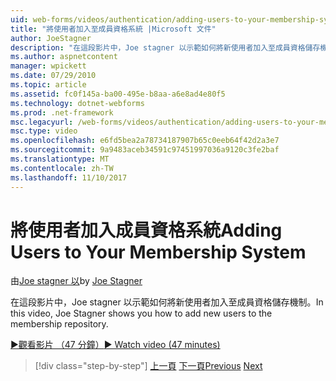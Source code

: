 ```yaml
---
uid: web-forms/videos/authentication/adding-users-to-your-membership-system
title: "將使用者加入至成員資格系統 |Microsoft 文件"
author: JoeStagner
description: "在這段影片中，Joe stagner 以示範如何將新使用者加入至成員資格儲存機制。"
ms.author: aspnetcontent
manager: wpickett
ms.date: 07/29/2010
ms.topic: article
ms.assetid: fc0f145a-ba00-495e-b8aa-a6e8ad4e80f5
ms.technology: dotnet-webforms
ms.prod: .net-framework
msc.legacyurl: /web-forms/videos/authentication/adding-users-to-your-membership-system
msc.type: video
ms.openlocfilehash: e6fd5bea2a78734187907b65c0eeb64f42d2a3e7
ms.sourcegitcommit: 9a9483aceb34591c97451997036a9120c3fe2baf
ms.translationtype: MT
ms.contentlocale: zh-TW
ms.lasthandoff: 11/10/2017
---
```

<a name="adding-users-to-your-membership-system"></a><span data-ttu-id="7be64-103">將使用者加入成員資格系統</span><span class="sxs-lookup"><span data-stu-id="7be64-103">Adding Users to Your Membership System</span></span>
====================
<span data-ttu-id="7be64-104">由[Joe stagner 以](https://github.com/JoeStagner)</span><span class="sxs-lookup"><span data-stu-id="7be64-104">by [Joe Stagner](https://github.com/JoeStagner)</span></span>

<span data-ttu-id="7be64-105">在這段影片中，Joe stagner 以示範如何將新使用者加入至成員資格儲存機制。</span><span class="sxs-lookup"><span data-stu-id="7be64-105">In this video, Joe Stagner shows you how to add new users to the membership repository.</span></span>

[<span data-ttu-id="7be64-106">&#9654;觀看影片 （47 分鐘）</span><span class="sxs-lookup"><span data-stu-id="7be64-106">&#9654; Watch video (47 minutes)</span></span>](https://channel9.msdn.com/Blogs/ASP-NET-Site-Videos/adding-users-to-your-membership-system)

>[!div class="step-by-step"]
<span data-ttu-id="7be64-107">[上一頁](validating-users-with-the-login-control.md)
[下一頁](logging-users-into-your-membership-system.md)</span><span class="sxs-lookup"><span data-stu-id="7be64-107">[Previous](validating-users-with-the-login-control.md)
[Next](logging-users-into-your-membership-system.md)</span></span>
